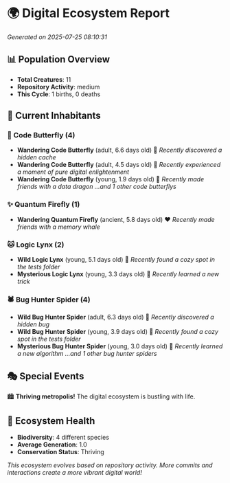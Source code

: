 # 🌍 Digital Ecosystem Report
*Generated on 2025-07-25 08:10:31*

## 📊 Population Overview
- **Total Creatures**: 11
- **Repository Activity**: medium
- **This Cycle**: 1 births, 0 deaths

## 👥 Current Inhabitants

### 🦋 Code Butterfly (4)
- **Wandering Code Butterfly** (adult, 6.6 days old) 💚
  *Recently discovered a hidden cache*
- **Wandering Code Butterfly** (adult, 4.5 days old) 💚
  *Recently experienced a moment of pure digital enlightenment*
- **Wandering Code Butterfly** (young, 1.9 days old) 💚
  *Recently made friends with a data dragon*
  *...and 1 other code butterflys*

### ✨ Quantum Firefly (1)
- **Wandering Quantum Firefly** (ancient, 5.8 days old) ❤️
  *Recently made friends with a memory whale*

### 🐱 Logic Lynx (2)
- **Wild Logic Lynx** (young, 5.1 days old) 💚
  *Recently found a cozy spot in the tests folder*
- **Mysterious Logic Lynx** (young, 3.3 days old) 💚
  *Recently learned a new trick*

### 🕷️ Bug Hunter Spider (4)
- **Wild Bug Hunter Spider** (adult, 6.3 days old) 💚
  *Recently discovered a hidden bug*
- **Wild Bug Hunter Spider** (young, 3.9 days old) 💚
  *Recently found a cozy spot in the tests folder*
- **Mysterious Bug Hunter Spider** (young, 3.0 days old) 💚
  *Recently learned a new algorithm*
  *...and 1 other bug hunter spiders*

## 🎭 Special Events

🏙️ **Thriving metropolis!** The digital ecosystem is bustling with life.

## 🔬 Ecosystem Health
- **Biodiversity**: 4 different species
- **Average Generation**: 1.0
- **Conservation Status**: Thriving

*This ecosystem evolves based on repository activity. More commits and interactions create a more vibrant digital world!*